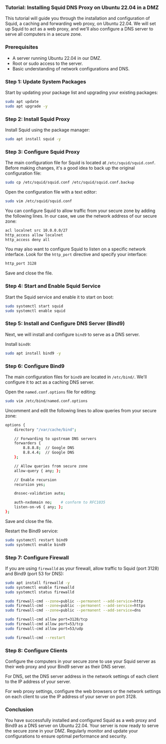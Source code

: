 ### Tutorial: Installing Squid DNS Proxy on Ubuntu 22.04 in a DMZ

This tutorial will guide you through the installation and configuration of Squid, a caching and forwarding web proxy, on Ubuntu 22.04. We will set up Squid to act as a web proxy, and we'll also configure a DNS server to serve all computers in a secure zone. 

### Prerequisites
- A server running Ubuntu 22.04 in our DMZ.
- Root or sudo access to the server.
- Basic understanding of network configurations and DNS.

### Step 1: Update System Packages

Start by updating your package list and upgrading your existing packages:

```bash
sudo apt update
sudo apt upgrade -y
```

### Step 2: Install Squid Proxy

Install Squid using the package manager:

```bash
sudo apt install squid -y
```

### Step 3: Configure Squid Proxy

The main configuration file for Squid is located at `/etc/squid/squid.conf`. Before making changes, it's a good idea to back up the original configuration file:

```bash
sudo cp /etc/squid/squid.conf /etc/squid/squid.conf.backup
```

Open the configuration file with a text editor:

```bash
sudo vim /etc/squid/squid.conf
```

You can configure Squid to allow traffic from your secure zone by adding the following lines. In our case, we use the network address of our secure zone:

```bash
acl localnet src 10.0.0.0/27
http_access allow localnet
http_access deny all
```

You may also want to configure Squid to listen on a specific network interface. Look for the `http_port` directive and specify your interface:

```bash
http_port 3128
```

Save and close the file.

### Step 4: Start and Enable Squid Service

Start the Squid service and enable it to start on boot:

```bash
sudo systemctl start squid
sudo systemctl enable squid
```

### Step 5: Install and Configure DNS Server (Bind9)

Next, we will install and configure `bind9` to serve as a DNS server.

Install `bind9`:

```bash
sudo apt install bind9 -y
```

### Step 6: Configure Bind9

The main configuration files for `bind9` are located in `/etc/bind/`. We'll configure it to act as a caching DNS server.

Open the `named.conf.options` file for editing:

```bash
sudo vim /etc/bind/named.conf.options
```

Uncomment and edit the following lines to allow queries from your secure zone:

```bash
options {
    directory "/var/cache/bind";

    // Forwarding to upstream DNS servers
    forwarders {
        8.8.8.8;  // Google DNS
        8.8.4.4;  // Google DNS
    };

    // Allow queries from secure zone
    allow-query { any; };

    // Enable recursion
    recursion yes;

    dnssec-validation auto;

    auth-nxdomain no;    # conform to RFC1035
    listen-on-v6 { any; };
};
```

Save and close the file.

Restart the Bind9 service:

```bash
sudo systemctl restart bind9
sudo systemctl enable bind9
```

### Step 7: Configure Firewall
If you are using `firewalld` as your firewall, allow traffic to Squid (port 3128) and Bind9 (port 53 for DNS):

```bash
sudo apt install firewalld -y
sudo systemctl enable firewalld
sudo systemctl status firewalld

sudo firewall-cmd --zone=public --permanent --add-service=http
sudo firewall-cmd --zone=public --permanent --add-service=https
sudo firewall-cmd --zone=public --permanent --add-service=dns

sudo firewall-cmd allow port=3128/tcp
sudo firewall-cmd allow port=53/tcp
sudo firewall-cmd allow port=53/udp

sudo firewall-cmd --restart
```

### Step 8: Configure Clients

Configure the computers in your secure zone to use your Squid server as their web proxy and your Bind9 server as their DNS server.

For DNS, set the DNS server address in the network settings of each client to the IP address of your server.

For web proxy settings, configure the web browsers or the network settings on each client to use the IP address of your server on port 3128.

### Conclusion

You have successfully installed and configured Squid as a web proxy and Bind9 as a DNS server on Ubuntu 22.04. Your server is now ready to serve the secure zone in your DMZ. Regularly monitor and update your configurations to ensure optimal performance and security.